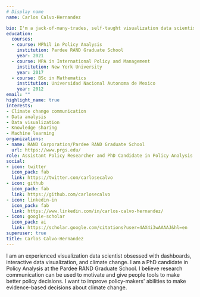 ```yaml
---
# Display name
name: Carlos Calvo-Hernandez

bio: I'm a jack-of-many-trades, self-taught visualization data scientist/creative coder, and mixed-methods researcher with interests in climate change communication and data visualization.
education:
  courses:
  - course: MPhil in Policy Analysis
    institution: Pardee RAND Graduate School
    year: 2021
  - course: MPA in International Policy and Management
    institution: New York University
    year: 2017
  - course: BSc in Mathematics
    institution: Universidad Nacional Autonoma de Mexico
    year: 2012
email: ""
highlight_name: true
interests:
- Climate change communication
- Data analysis
- Data visualization
- Knowledge sharing
- Machine learning
organizations:
- name: RAND Corporation/Pardee RAND Graduate School
  url: https://www.prgs.edu/
role: Assistant Policy Researcher and PhD Candidate in Policy Analysis
social:
- icon: twitter
  icon_pack: fab
  link: https://twitter.com/carlosecalvo
- icon: github
  icon_pack: fab
  link: https://github.com/carlosecalvo
- icon: linkedin-in
  icon_pack: fab
  link: https://www.linkedin.com/in/carlos-calvo-hernandez/
- icon: google-scholar
  icon_pack: ai
  link: https://scholar.google.com/citations?user=4AX4i3wAAAAJ&hl=en
superuser: true
title: Carlos Calvo-Hernandez
---
```


I am an experienced visualization data scientist obsessed with dashboards, interactive data visualization, and climate change. I am a PhD candidate in Policy Analysis at the Pardee RAND Graduate School. I believe research communication can be used to motivate and give people tools to make better policy decisions. I want to improve policy-makers' abilities to make evidence-based decisions about climate change.

